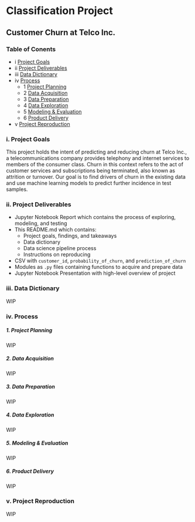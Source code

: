 # Classification Project


## Customer Churn at Telco Inc.

### Table of Conents

- i       [ Project Goals ](https://github.com/ray-zapata/project_classification_telco#i-project-goals)
- ii      [ Project Deliverables ](https://github.com/ray-zapata/project_classification_telco#ii-project-deliverables)
- iii     [ Data Dictionary ](https://github.com/ray-zapata/project_classification_telco#iii-data-dictionary)
- iv      [ Process ](https://github.com/ray-zapata/project_classification_telco#iv-process)
  - 1     [ Project Planning ](https://github.com/ray-zapata/project_classification_telco#1-project-planning)
  - 2     [ Data Acquisition ](https://github.com/ray-zapata/project_classification_telco#2-data-acquisition)
  - 3     [ Data Preparation ](https://github.com/ray-zapata/project_classification_telco#3-data-preparation)
  - 4     [ Data Exploration ](https://github.com/ray-zapata/project_classification_telco#4-data-exploration)
  - 5     [ Modeling & Evaluation ](https://github.com/ray-zapata/project_classification_telco#5-modeling--evaluation)
  - 6     [ Product Delivery ](https://github.com/ray-zapata/project_classification_telco#6-product-delivery)
- v       [ Project Reproduction ](https://github.com/ray-zapata/project_classification_telco#v-project-reproduction)

### i. Project Goals

This project holds the intent of predicting and reducing churn at Telco Inc., a telecommunications company provides telephony and internet services to members of the consumer class. Churn in this context refers to the act of customer services and subscriptions being terminated, also known as attrition or turnover. Our goal is to find drivers of churn in the existing data and use machine learning models to predict further incidence in test samples.

### ii. Project Deliverables

- Jupyter Notebook Report which contains the process of exploring, modeling, and testing
- This README.md which contains:
  + Project goals, findings, and takeaways
  + Data dictionary
  + Data science pipeline process
  + Instructions on reproducing
- CSV with `customer_id`, `probability_of_churn`, and `prediction_of_churn`
- Modules as `.py` files containing functions to acquire and prepare data
- Jupyter Notebook Presentation with high-level overview of project

### iii. Data Dictionary

WIP

### iv. Process

##### 1. Project Planning

WIP

##### 2. Data Acquisition

WIP

##### 3. Data Preparation

WIP

##### 4. Data Exploration

WIP

##### 5. Modeling & Evaluation

WIP

##### 6. Product Delivery

WIP

### v. Project Reproduction

WIP